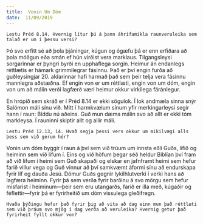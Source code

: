 ```yaml
---
title:  Vonin Um Dóm
date:  11/09/2019
---
```


`Lestu Préd 8.14. Hvernig lítur þú á þann áhrifamikla raunveruleika sem talað er um í þessu versi?`

Þó svo erfitt sé að þola þjáningar, kúgun og ógæfu þá er enn erfiðara að þola móðgun eða smán ef hún virðist vera marklaus. Tilgangsleysi sorgarinnar er þyngri byrði en upphaflega sorgin. Heimur án endanlegs réttlætis er hámark grimmilegrar fásinnu. Það er því engin furða að guðleysingjar 20. aldarinnar hafi harmað það sem þeir telja vera fásinnu mannlegra aðstæðna. Ef engin von er um réttlæti, engin von um dóm, engin von um að málin verði lagfærð væri heimur okkur virkilega fáránlegur.

En hrópið sem skráð er í Préd 8.14 er ekki sögulok. Í lok andmæla sinna snýr Salómon máli sínu við. Mitt í harmkvælum sínum yfir merkingarleysi segir hann í raun: Bíddu nú aðeins. Guð mun dæma málin svo að allt er ekki tóm markleysa. Í rauninni skiptir allt og allir máli.

`Lestu Préd 12.13, 14. Hvað segja þessi vers okkur um mikilvægi alls þess sem við gerum hér?`

Vonin um dóm byggir í raun á því sem við trúum um innsta eðli Guðs, lífið og heiminn sem við lifum í. Eins og við höfum þegar séð heldur Biblían því fram að við lifum í heimi sem Guð skapaði og elskar en jafnframt heimi sem hefur farið villur vega og Guð vinnur að því samkvæmt áformi sínu að endurskapa fyrir líf og dauða Jesú. Dómur Guðs gegnir lykilhlutverki í verki hans að lagfæra heiminn. Fyrir þá sem verða fyrir barðinu á svo mörgu sem hefur misfarist í heiminum—þeir sem eru utangarðs, farið er illa með, kúgaðir og féflettir—fyrir þá er fyrirheitið um dóm vissulega gleðifregn.

`Hvaða þýðingu hefur það fyrir þig að vita að dag einn mun það réttlæti sem við þráum svo mjög í dag verða að veruleika? Hvernig getur það fyrirheit fyllt okkur von?`